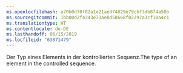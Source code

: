 ```yaml
---
ms.openlocfilehash: a70b0d70f82a1e21aed74829e79cbf3db874a50b
ms.sourcegitcommit: 1bb00d2f4343e73ae8d58668f02297a3cf10a4c1
ms.translationtype: HT
ms.contentlocale: de-DE
ms.lasthandoff: 06/15/2019
ms.locfileid: "63871479"
---
```

<span data-ttu-id="f8f8d-101">Der Typ eines Elements in der kontrollierten Sequenz.</span><span class="sxs-lookup"><span data-stu-id="f8f8d-101">The type of an element in the controlled sequence.</span></span>